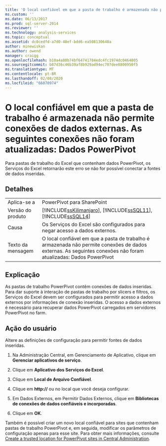```yaml
---
title: 'O local confiável em que a pasta de trabalho é armazenada não permite conexões de dados externas. As seguintes conexões não foram atualizadas: dados PowerPivot | Microsoft Docs'
ms.custom: ''
ms.date: 06/13/2017
ms.prod: sql-server-2014
ms.reviewer: ''
ms.technology: analysis-services
ms.topic: conceptual
ms.assetid: dc0cedfd-a7d0-40ef-bdd6-ea508130640a
author: minewiskan
ms.author: owend
manager: craigg
ms.openlocfilehash: b10a4a80b74bf64741784edc4fc1974dc0464805
ms.sourcegitcommit: b87d36c46b39af8b929ad94ec707dee8800950f5
ms.translationtype: MT
ms.contentlocale: pt-BR
ms.lasthandoff: 02/08/2020
ms.locfileid: "66070974"
---
```

# <a name="the-trusted-location-where-the-workbook-is-stored-does-not-allow-external-data-connections-the-following-connections-failed-to-refresh-powerpivot-data"></a>O local confiável em que a pasta de trabalho é armazenada não permite conexões de dados externas. As seguintes conexões não foram atualizadas: Dados PowerPivot
  Para pastas de trabalho do Excel que contenham dados PowerPivot, os Serviços do Excel retornarão este erro se não for possível conectar a fontes de dados inseridas.  
  
## <a name="details"></a>Detalhes  
  
|||  
|-|-|  
|Aplica-se a|PowerPivot para SharePoint|  
|Versão do produto|[!INCLUDE[ssKilimanjaro](../../includes/sskilimanjaro-md.md)], [!INCLUDE[ssSQL11](../../includes/sssql11-md.md)], [!INCLUDE[ssSQL14](../../includes/sssql14-md.md)]|  
|Causa|Os Serviços do Excel são configurados para negar acesso a dados externos.|  
|Texto da mensagem|O local confiável em que a pasta de trabalho é armazenada não permite conexões de dados externas. As seguintes conexões não foram atualizadas: Dados PowerPivot|  
  
## <a name="explanation"></a>Explicação  
 As pastas de trabalho PowerPivot contêm conexões de dados inseridas. Para dar suporte à interação de pastas de trabalho por slicers e filtros, os Serviços do Excel devem ser configurados para permitir acesso a dados externos por informações de conexão inseridas. O acesso a dados externos é necessário para recuperar dados PowerPivot carregados em servidores PowerPivot no farm.  
  
## <a name="user-action"></a>Ação do usuário  
 Altere as definições de configuração para permitir fontes de dados inseridas.  
  
1.  Na Administração Central, em Gerenciamento de Aplicativo, clique em **Gerenciar aplicativos de serviço**.  
  
2.  Clique em **Aplicativo dos Serviços do Excel**.  
  
3.  Clique em **Local de Arquivo Confiável**.  
  
4.  Clique em **http://** ou no local que você deseja configurar.  
  
5.  Em Dados Externos, em Permitir Dados Externos, clique em **Bibliotecas de conexões de dados confiáveis e incorporadas**.  
  
6.  Clique em **OK**.  
  
 Também é possível criar um novo local confiável para sites que contenham pastas de trabalho PowerPivot e, em seguida, modificar os parâmetros de configuração apenas para esse site. Para obter mais informações, consulte [Create a trusted location for PowerPivot sites in Central Administration](create-a-trusted-location-for-power-pivot-sites-in-central-administration.md).  
  
  

